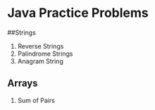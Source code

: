 # Java Practice Problems

##Strings
  1. Reverse Strings
  2. Palindrome Strings
  3. Anagram String

## Arrays
  1. Sum of Pairs


